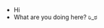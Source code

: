 - Hi
- What are you doing here? ಠಿ_ಠ

<!---
ExtraTerrestrialET/ExtraTerrestrialET is a ✨ special ✨ repository because its `README.md` (this file) appears on your GitHub profile.
You can click the Preview link to take a look at your changes.
--->
